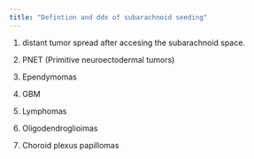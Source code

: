```yaml
---
title: "Defintion and ddx of subarachnoid seeding"
---
```

1. distant tumor spread after accesing the subarachnoid space.

1. PNET (Primitive neuroectodermal tumors)
2. Ependymomas
3. GBM
4. Lymphomas
5. Oligodendroglioimas
6. Choroid plexus papillomas

